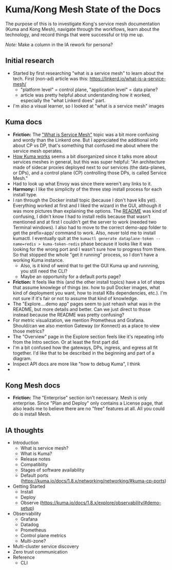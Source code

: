 # Kuma/Kong Mesh State of the Docs

The purpose of this is to investigate Kong's service mesh documentation (Kuma and Kong Mesh), navigate through the workflows, learn about the technology,
and record things that were successful or trip me up. 

_Note:_ Make a column in the IA rework for persona?

## Initial research

- Started by first researching "what is a service mesh" to learn about the tech. First (non-ad) article was this: https://linkerd.io/what-is-a-service-mesh/
  - "platform level" = control plane, "application level" = data plane?
  - article was pretty helpful about understanding how it worked, especially the "what Linkerd does" part.
- I'm also a visual learner, so I looked at "what is a service mesh" images

## Kuma docs

- **Friction:** The ["What is Service Mesh"](https://kuma.io/docs/1.8.x/introduction/what-is-a-service-mesh/) topic was a bit more confusing and wordy than the
  Linkerd one. But I appreciated the additional info about CP vs DP, that's something that confused me about where the service mesh operates. 
- [How Kuma works](https://kuma.io/docs/1.8.x/introduction/how-kuma-works/#dependencies) seems a bit disorganized since it talks more about services meshes in general, but this was super helpful: "An architecture made of sidecar proxies deployed next to our services 
(the data-planes, or DPs), and a control plane (CP) controlling those DPs, is called Service Mesh."
- Had to look up what Envoy was since there weren't any links to it.
- **Harmony:** I like the simplicity of the three step install process for each install type.
- I ran through the Docker install topic (because I don't have k8s yet). Everything worked at first and I liked the wizard in the GUI, although it was more pictures than explaining the options. The [README](https://github.com/kumahq/kuma-counter-demo/blob/master/README.md) was kind of confusing, I didn't know I had to install redis because that wasn't mentioned and at first I couldn't get the server to work (needed two Terminal windows). I also had to move to the correct demo-app folder to get the prefix=app/ command to work. Also, never told me to install kumactl. I eventually quit at the `kumactl generate dataplane-token --name=redis > kuma-token-redis` phase because it looks like it was looking for the wrong port and I wasn't sure how to progress from there. So that stopped the whole "get it running" process, so I don't have a working Kuma instance.
  - Also, is it kind of weird that to get the GUI Kuma up and runnning, you still need the CLI? 
  - Maybe an opportunity for a default ports page?
- **Friction:** It feels like this (and the other install topics) have a lot of steps that assume knowlege of things (ex. how to pull Docker images, what kind of deployment you want, how to install K8s dependencies, etc.). I'm not sure if it's fair or not to assume that kind of knowledge.
- The "Explore....demo app" pages seem to just rehash what was in the README, but more details and better. Can we just direct to those instead because the README was pretty confusing?
- For metric visualization, we mention Prometheus and Grafana. Should/can we also mention Gateway (or Konnect) as a place to view those metrics? 
- The "Overview" page in the Explore section feels like it's repeating info from the Intro section. Or at least the first part did.
- I'm a bit confused how the gateways, DPs, ingress, and egress all fit together. I'd like that to be described in the beginning and part of a diagram.
- Inspect API docs are more like "how to debug Kuma", I think
- 

## Kong Mesh docs

- **Friction:** The "Enterprise" section isn't necessary. Mesh is only enterprise. Since "Plan and Deploy" only contains a License page, that also leads me to believe there are no "free" features at all. All you could do is install Mesh.

## IA thoughts

- Introduction
  - What is service mesh?
  - What is Kuma?
  - Release notes
  - Compatiblity
  - Stages of software availability
  - Default ports (https://kuma.io/docs/1.8.x/networking/networking/#kuma-cp-ports)  
- Getting Started
  - Install
  - Deploy
  - Observe (https://kuma.io/docs/1.8.x/explore/observability/#demo-setup)
- Observability
  - Grafana
  - Datadog
  - Prometheus
  - Control plane metrics
  - Multi-zone?
- Multi-cluster service discovery
- Zero trust communication
- Reference
  - CLI

